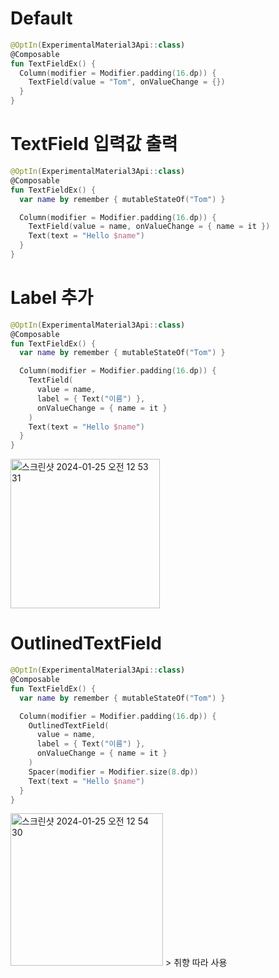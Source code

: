# Default
```kotlin
@OptIn(ExperimentalMaterial3Api::class)
@Composable
fun TextFieldEx() {
  Column(modifier = Modifier.padding(16.dp)) {
    TextField(value = "Tom", onValueChange = {})
  }
}
```

# TextField 입력값 출력
```kotlin
@OptIn(ExperimentalMaterial3Api::class)
@Composable
fun TextFieldEx() {
  var name by remember { mutableStateOf("Tom") }

  Column(modifier = Modifier.padding(16.dp)) {
    TextField(value = name, onValueChange = { name = it })
    Text(text = "Hello $name")
  }
}
```

# Label 추가
```kotlin
@OptIn(ExperimentalMaterial3Api::class)
@Composable
fun TextFieldEx() {
  var name by remember { mutableStateOf("Tom") }

  Column(modifier = Modifier.padding(16.dp)) {
    TextField(
      value = name,
      label = { Text("이름") },
      onValueChange = { name = it }
    )
    Text(text = "Hello $name")
  }
}
```
<img width="239" alt="스크린샷 2024-01-25 오전 12 53 31" src="https://github.com/Chaebin-Park/Chaebin-Park.github.io/assets/64880435/9b509442-455e-4c1e-8760-f12aaf263277">

# OutlinedTextField
```kotlin
@OptIn(ExperimentalMaterial3Api::class)
@Composable
fun TextFieldEx() {
  var name by remember { mutableStateOf("Tom") }

  Column(modifier = Modifier.padding(16.dp)) {
    OutlinedTextField(
      value = name,
      label = { Text("이름") },
      onValueChange = { name = it }
    )
    Spacer(modifier = Modifier.size(8.dp))
    Text(text = "Hello $name")
  }
}
```
<img width="244" alt="스크린샷 2024-01-25 오전 12 54 30" src="https://github.com/Chaebin-Park/Chaebin-Park.github.io/assets/64880435/610f2b7e-c4bb-452f-b845-9838a304e079">
> 취향 따라 사용
